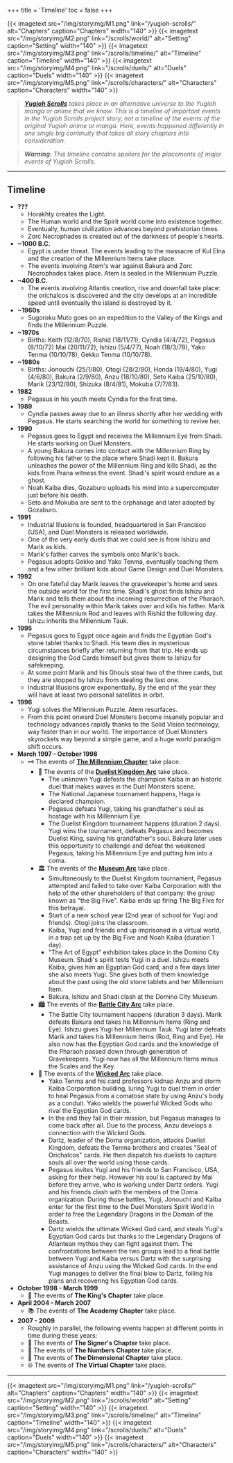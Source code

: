 +++
title = 'Timeline'
toc = false
+++

<div style="display: flex; justify-content: center; gap: 5px;">
{{< imagetext src="/img/storyimg/M1.png" link="/yugioh-scrolls/" alt="Chapters" caption="Chapters" width="140" >}}
{{< imagetext src="/img/storyimg/M2.png" link="/scrolls/world/" alt="Setting" caption="Setting" width="140" >}}
{{< imagetext src="/img/storyimg/M3.png" link="/scrolls/timeline/" alt="Timeline" caption="Timeline" width="140" >}}
{{< imagetext src="/img/storyimg/M4.png" link="/scrolls/duels/" alt="Duels" caption="Duels" width="140" >}}
{{< imagetext src="/img/storyimg/M5.png" link="/scrolls/characters/" alt="Characters" caption="Characters" width="140" >}}
</div>

>_**[Yugioh Scrolls](/yugioh-scrolls)** takes place in an alternative universe to the Yugioh manga or anime that we know. This is a timeline of important events in the Yugioh Scrolls project story, not a timeline of the events of the original Yugioh anime or manga. Here, events happened differently in one single big continuity that takes all story chapters into consideration._

> _**Warning**: This timeline contains spoilers for the placements of major events of Yugioh Scrolls._

---

## Timeline

* **???**
    * Horakhty creates the Light.
    * The Human world and the Spirit world come into existence together.
    * Eventually, human civilization advances beyond prehistorian times.
    * Zorc Necrophades is created out of the darkness of people's hearts.
* **~1000 B.C.**
    * Egypt is under threat. The events leading to the massacre of Kul Elna and the creation of the Millennium Items take place.
    * The events involving Atem's war against Bakura and Zorc Necrophades takes place. Atem is sealed in the Millennium Puzzle.
* **~400 B.C.**
    * The events involving Atlantis creation, rise and downfall take place: the orichalcos is discovered and the city develops at an incredible speed until eventually the island is destroyed by it.
* **~1960s**
    * Sugoroku Muto goes on an expedition to the Valley of the Kings and finds the Millennium Puzzle.
* **~1970s**
    * Births: Keith (12/8/70), Rishid (18/11/71), Cyndia (4/4/72), Pegasus (8/10/72) Mai (20/11/72), Ishizu (5/4/77), Noah (18/3/78), Yako Tenma (10/10/78), Gekko Tenma (10/10/78).
* **~1980s**
    * Births: Jonouchi (25/1/80), Otogi (28/2/80), Honda (19/4/80), Yugi (4/6/80), Bakura (2/9/80), Anzu (18/10/80), Seto Kaiba (25/10/80), Marik (23/12/80), Shizuka (8/4/81), Mokuba (7/7/83).
* **1982**
    * Pegasus in his youth meets Cyndia for the first time.
* **1989**
    * Cyndia passes away due to an illness shortly after her wedding with Pegasus. He starts searching the world for something to revive her.
* **1990**
    * Pegasus goes to Egypt and receives the Millennium Eye from Shadi. He starts working on Duel Monsters.
    * A young Bakura comes into contact with the Millennium Ring by following his father to the place where Shadi kept it. Bakura unleashes the power of the Millennium Ring and kills Shadi, as the kids from Prana witness the event. Shadi's spirit would endure as a ghost.
    * Noah Kaiba dies, Gozaburo uploads his mind into a supercomputer just before his death.
    * Seto and Mokuba are sent to the orphanage and later adopted by Gozaburo.
* **1991**
    * Industrial Illusions is founded, headquartered in San Francisco (USA), and Duel Monsters is released worldwide.
    * One of the very early duels that we could see is from Ishizu and Marik as kids.
    * Marik's father carves the symbols onto Marik's back.
    * Pegasus adopts Gekko and Yako Tenma, eventually teaching them and a few other brilliant kids about Game Design and Duel Monsters.
* **1992**
    * On one fateful day Marik leaves the gravekeeper's home and sees the outside world for the first time. Shadi's ghost finds Ishizu and Marik and tells them about the incoming resurrection of the Pharaoh. The evil personality within Marik takes over and kills his father. Marik takes the Millennium Rod and leaves with Rishid the following day. Ishizu inherits the Millennium Tauk.
* **1995**
    * Pegasus goes to Egypt once again and finds the Egyptian God's stone tablet thanks to Shadi. His team dies in mysterious circumstances briefly after returning from that trip. He ends up designing the God Cards himself but gives them to Ishizu for safekeeping. 
    * At some point Marik and his Ghouls steal two of the three cards, but they are stopped by Ishizu from stealing the last one.
    * Industrial Illusions grow exponentially. By the end of the year they will have at least two personal satellites in orbit.
* **1996**
    * Yugi solves the Millennium Puzzle. Atem resurfaces.
    * From this point onward Duel Monsters become insanely popular and technology advances rapidly thanks to the Solid Vision technology, way faster than in our world. The importance of Duel Monsters skyrockets way beyond a simple game, and a huge world paradigm shift occurs.
* **March 1997 - October 1998**
    * 🗝️ The events of **[The Millennium Chapter](/yugioh-scrolls/#the-millennium-chapter)** take place.
        * 🏰 The events of the **[Duelist Kingdom Arc](/story/duelist-kingdom-arc/)** take place.
            * The unknown Yugi defeats the champion Kaiba in an historic duel that makes waves in the Duel Monsters scene.
            * The National Japanese tournament happens, Haga is declared champion.
            * Pegasus defeats Yugi, taking his grandfather's soul as hostage with his Millennium Eye.
            * The Duelist Kingdom tournament happens (duration 2 days). Yugi wins the tournament, defeats Pegasus and becomes Duelist King, saving his grandfather's soul. Bakura later uses this opportunity to challenge and defeat the weakened Pegasus, taking his Millennium Eye and putting him into a coma.
        * 🏛️ The events of the **[Museum Arc](/story/museum-arc/)** take place.
            * Simultaneously to the Duelist Kingdom tournament, Pegasus attempted and failed to take over Kaiba Corporation with the help of the other shareholders of that company: the group known as "the Big Five". Kaiba ends up firing The Big Five for this betrayal.
            * Start of a new school year (2nd year of school for Yugi and friends). Otogi joins the classroom.
            * Kaiba, Yugi and friends end up imprisoned in a virtual world, in a trap set up by the Big Five and Noah Kaiba (duration 1 day).
            * "The Art of Egypt" exhibition takes place in the Domino City Museum. Shadi's spirit tests Yugi in a duel. Ishizu meets Kaiba, gives him an Egyptian God card, and a few days later she also meets Yugi. She gives both of them knowledge about the past using the old stone tablets and her Millennium Item.
            * Bakura, Ishizu and Shadi clash at the Domino City Museum.
        * 🏙️ The events of the **[Battle City Arc](/story/battle-city-arc/)** take place.
            * The Battle City tournament happens (duration 3 days). Marik defeats Bakura and takes his Millennium Items (Ring and Eye). Ishizu gives Yugi her Millennium Tauk. Yugi later defeats Marik and takes his Millennium Items (Rod, Ring and Eye). He also now has the Egyptian God cards and the knowledge of the Pharaoh passed down through generation of Gravekeepers. Yugi now has all the Millennium Items minus the Scales and the Key. 
        * 🎇 The events of the **[Wicked Arc](/story/wicked-arc/)** take place.
            * Yako Tenma and his card professors kidnap Anzu and storm Kaiba Corporation building, luring Yugi to duel them in order to heal Pegasus from a comatose state by using Anzu's body as a conduit. Yako wields the powerful Wicked Gods who rival the Egyptian God cards. 
            * In the end they fail in their mission, but Pegasus manages to come back after all. Due to the process, Anzu develops a connection with the Wicked Gods.
            * Dartz, leader of the Doma organization, attacks Duelist Kingdom, defeats the Tenma brothers and creates "Seal of Orichalcos" cards. He then dispatch his duelists to capture souls all over the world using those cards.
            * Pegasus invites Yugi and his friends to San Francisco, USA, asking for their help. However his soul is captured by Mai before they arrive, who is working under Dartz orders. Yugi and his friends clash with the members of the Doma organization. During those battles, Yugi, Jonouchi and Kaiba enter for the first time to the Duel Monsters Spirit World in order to free the Legendary Dragons in the Domain of the Beasts.
            * Dartz wields the ultimate Wicked God card, and steals Yugi's Egyptian God cards but thanks to the Legendary Dragons of Atlantean mythos they can fight against them. The confrontations between the two groups lead to a final battle between Yugi and Kaiba versus Dartz with the surprising assistance of Anzu using the Wicked God cards. In the end Yugi manages to deliver the final blow to Dartz, foiling his plans and recovering his Egyptian God cards.
* **October 1998 - March 1999**
    * 👑 The events of **The King's Chapter** take place.
* **April 2004 - March 2007**
    * 📚 The events of **The Academy Chapter** take place.
* **2007 - 2009**
    * Roughly in parallel, the following events happen at different points in time during these years:
    * 🔮 The events of **The Signer's Chapter** take place.
    * 🔢 The events of **The Numbers Chapter** take place.
    * 🌌 The events of **The Dimensional Chapter** take place.
    * 🌐 The events of **The Virtual Chapter** take place.

---

<div style="display: flex; justify-content: center; gap: 5px;">
{{< imagetext src="/img/storyimg/M1.png" link="/yugioh-scrolls/" alt="Chapters" caption="Chapters" width="140" >}}
{{< imagetext src="/img/storyimg/M2.png" link="/scrolls/world/" alt="Setting" caption="Setting" width="140" >}}
{{< imagetext src="/img/storyimg/M3.png" link="/scrolls/timeline/" alt="Timeline" caption="Timeline" width="140" >}}
{{< imagetext src="/img/storyimg/M4.png" link="/scrolls/duels/" alt="Duels" caption="Duels" width="140" >}}
{{< imagetext src="/img/storyimg/M5.png" link="/scrolls/characters/" alt="Characters" caption="Characters" width="140" >}}
</div>

